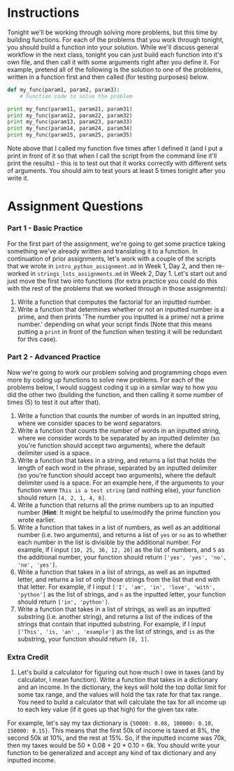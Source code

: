 # Instructions 

Tonight we'll be working through solving more problems, but this time by building functions.  For each of the problems that you work through tonight, you should build a function into your solution. While we'll discuss general workflow in the next class, tonight you can just build each function into it's own file, and then call it with some arguments right after you define it. For example, pretend all of the following is the solution to one of the problems, written in a function first and then called (for testing purposes) below. 

```python 
def my_func(param1, param2, param3): 
    # Function code to solve the problem

print my_func(param11, param21, param31)
print my_func(param12, param22, param32)
print my_func(param13, param23, param33)
print my_func(param14, param24, param34)
print my_func(param15, param25, param35)
```

Note above that I called my function five times after I defined it (and I put a print in front of it so that when I call the script from the command line it'll print the results) - this is to test out that it works correctly with different sets of arguments. You should aim to test yours at least 5 times tonight after you write it. 

# Assignment Questions 

### Part 1 - Basic Practice 

For the first part of the assignment, we're going to get some practice taking something we've already written and translating it to a function. In continuation of prior assignments, let's work with a couple of the scripts that we wrote in `intro_python_assignment.md` in Week 1, Day 2, and then re-worked in `strings_lsts_assignments.md` in Week 2, Day 1. Let's start out and just move the first two into functions (for extra practice you could do this with the rest of the problems that we worked through in those assignments): 

1. Write a function that computes the factorial for an inputted number.  
2. Write a function that determines whether or not an inputted number is a prime, and then prints 'The number you inputted is a prime/ not a prime number.' depending on what your script finds (Note that this means putting a `print` in front of the function when testing it will be redundant for this case). 

### Part 2 - Advanced Practice 

Now we're going to work our problem solving and programming chops even more by coding up functions to solve new problems. For each of the problems below, I would suggest coding it up in a similar way to how you did the other two (building the function, and then calling it some number of times (5) to test it out after that). 

1. Write a function that counts the number of words in an inputted string, where we consider spaces to be word separators. 
2. Write a function that counts the number of words in an inputted string, where we consider words to be separated by an inputted delimiter (so you're function should accept two arguments), where the default delimiter used is a space.  
3. Write a function that takes in a string, and returns a list that holds the length of each word in the phrase, separated by an inputted delimiter (so you're function should accept two arguments), where the default delimiter used is a space. For an example here, if the arguments to your function were `This is a test string` (and nothing else), your function should return `[4, 2, 1, 4, 6]`.   
4. Write a function that returns all the prime numbers up to an inputted number (**Hint**: It might be helpful to use/modify the prime function you wrote earlier.    
5. Write a function that takes in a list of numbers, as well as an additional number (i.e. two arguments), and returns a list of `yes` or `no` as to whether each number in the list is divisible by the additional number. For example, if I input `[10, 25, 36, 12, 20]` as the list of numbers, and `5` as the additional number, your function should return `['yes', 'yes', 'no', 'no', 'yes']`.
6. Write a function that takes in a list of strings, as well as an inputted letter, and returns a list of only those strings from the list that end with that letter. For example, if I input `['I', 'am', 'in', 'love', 'with', 'python']` as the list of strings, and `n` as the inputted letter, your function should return `['in', 'python']`.
7. Write a function that takes in a list of strings, as well as an inputted substring (i.e. another string), and returns a list of the indices of the strings that contain that inputted substring. For example, if I input `['This', 'is, 'an' , 'example']` as the list of strings, and `is` as the substring, your function should return `[0, 1]`.

### Extra Credit

1. Let's build a calculator for figuring out how much I owe in taxes (and by calculator, I mean function). Write a function that takes in a dictionary and an income. In the dictionary, the keys will hold the top dollar limit for some tax range, and the values will hold the tax rate for that tax range. You need to build a calculator that will calculate the tax for all income up to each key value (if it goes up that high) for the given tax rate.  

For example, let's say my tax dictionary is `{50000: 0.08, 100000: 0.10, 150000: 0.15}`. This means that the first 50k of income is taxed at 8%, the second 50k at 10%, and the rest at 15%. So, if the inputted income was 70k, then my taxes would be 50 * 0.08 + 20 * 0.10 = 6k. You should write your function to be generalized and accept any kind of tax dictionary and any inputted income. 
